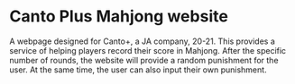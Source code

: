 # Canto Plus Mahjong website
 A webpage designed for Canto+, a JA company, 20-21. This provides a service of helping players record their score in Mahjong. After the specific number of rounds, the website will provide a random punishment for the user. At the same time, the user can also input their own punishment. 
